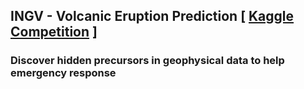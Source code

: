 ## INGV - Volcanic Eruption Prediction [ [Kaggle Competition](https://www.kaggle.com/c/predict-volcanic-eruptions-ingv-oe) ]
### Discover hidden precursors in geophysical data to help emergency response
